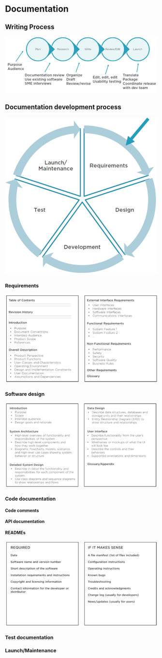 # Documentation
## Writing Process
![](https://github.com/khdevnet/documentation/blob/master/src/documentation-writing-process-steps.png)
## Documentation development process
![](https://github.com/khdevnet/documentation/blob/master/src/documentation-development-stages.png)
### Requirements
![](https://github.com/khdevnet/documentation/blob/master/src/requirements.png)
### Software design
![](https://github.com/khdevnet/documentation/blob/master/src/software-design.png)
### Code documentation
#### Code comments
#### API documentation
#### READMEs
![](https://github.com/khdevnet/documentation/blob/master/src/readme.png)
### Test documentation

### Launch/Maintenance
